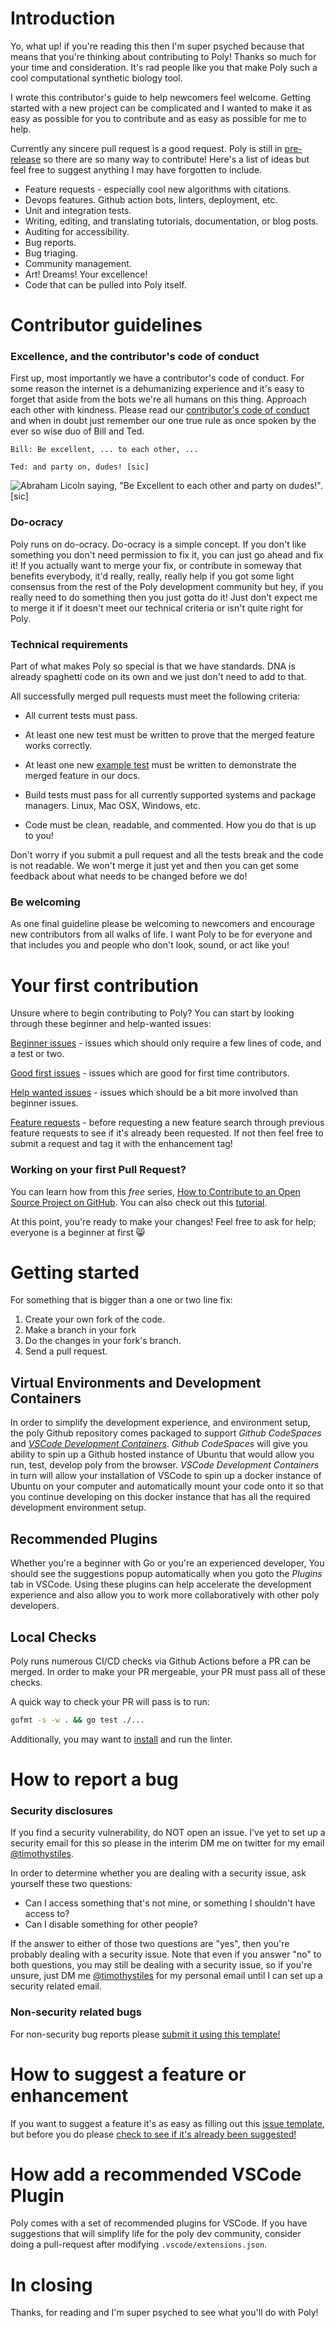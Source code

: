# Introduction

Yo, what up! if you're reading this then I'm super psyched because that means that you're thinking about contributing to Poly! Thanks so much for your time and consideration. It's rad people like you that make Poly such a cool computational synthetic biology tool.

I wrote this contributor's guide to help newcomers feel welcome. Getting started with a new project can be complicated and I wanted to make it as easy as possible for you to contribute and as easy as possible for me to help.

Currently any sincere pull request is a good request.
Poly is still in [pre-release](https://twitter.com/TimothyStiles/status/1365545416876417028) so there are so many way to contribute!
Here's a list of ideas but feel free to suggest anything I may have forgotten to include.

* Feature requests - especially cool new algorithms with citations.
* Devops features. Github action bots, linters, deployment, etc.
* Unit and integration tests.
* Writing, editing, and translating tutorials, documentation, or blog posts.
* Auditing for accessibility.
* Bug reports.
* Bug triaging.
* Community management.
* Art! Dreams! Your excellence!
* Code that can be pulled into Poly itself.

# Contributor guidelines
### Excellence, and the contributor's code of conduct

First up, most importantly we have a contributor's code of conduct. For some reason the internet is a dehumanizing experience and it's easy to forget that aside from the bots we're all humans on this thing. Approach each other with kindness. Please read our [contributor's code of conduct](CODE_OF_CONDUCT.md) and when in doubt just remember our one true rule as once spoken by the ever so wise duo of Bill and Ted.

`Bill: Be excellent, ... to each other, ...`

`Ted: and party on, dudes! [sic]`

![Abraham Licoln saying, "Be Excellent to each other and party on dudes!". [sic]](https://media.giphy.com/media/ef0zYcF7AKu4b0Sns6/giphy-downsized-large.gif)

### Do-ocracy

Poly runs on do-ocracy. Do-ocracy is a simple concept. If you don't like something you don't need permission to fix it, you can just go ahead and fix it! If you actually want to merge your fix, or contribute in someway that benefits everybody, it'd really, really, really help if you got some light consensus from the rest of the Poly development community but hey, if you really need to do something then you just gotta do it! Just don't expect me to merge it if it doesn't meet our technical criteria or isn't quite right for Poly.

### Technical requirements

Part of what makes Poly so special is that we have standards. DNA is already spaghetti code on its own and we just don't need to add to that.

All successfully merged pull requests must meet the following criteria: 

* All current tests must pass.
 
* At least one new test must be written to prove that the merged feature works correctly.

* At least one new [example test](https://blog.golang.org/examples) must be written to demonstrate the merged feature in our docs.
  
* Build tests must pass for all currently supported systems and package managers. Linux, Mac OSX, Windows, etc.
  
* Code must be clean, readable, and commented. How you do that is up to you!

Don't worry if you submit a pull request and all the tests break and the code is not readable. We won't merge it just yet and then you can get some feedback about what needs to be changed before we do!

### Be welcoming

As one final guideline please be welcoming to newcomers and encourage new contributors from all walks of life. I want Poly to be for everyone and that includes you and people who don't look, sound, or act like you!

# Your first contribution

Unsure where to begin contributing to Poly? You can start by looking through these beginner and help-wanted issues:

[Beginner issues](https://github.com/TimothyStiles/poly/issues?q=is%3Aissue+is%3Aopen+label%3A%22beginner%22+) - issues which should only require a few lines of code, and a test or two.

[Good first issues](https://github.com/TimothyStiles/poly/contribute) - issues which are good for first time contributors.

[Help wanted issues](https://github.com/TimothyStiles/poly/issues?q=is%3Aissue+is%3Aopen+label%3A%22help+wanted%22+) - issues which should be a bit more involved than beginner issues.

[Feature requests](https://github.com/TimothyStiles/poly/labels/enhancement) - before requesting a new feature search through previous feature requests to see if it's already been requested. If not then feel free to submit a request and tag it with the enhancement tag!

### Working on your first Pull Request? 

You can learn how from this *free* series, [How to Contribute to an Open Source Project on GitHub](https://egghead.io/courses/how-to-contribute-to-an-open-source-project-on-github).
You can also check out this [tutorial](http://www.firsttimersonly.com/).

At this point, you're ready to make your changes! Feel free to ask for help; everyone is a beginner at first :smile_cat:

# Getting started

For something that is bigger than a one or two line fix:

1. Create your own fork of the code.
2. Make a branch in your fork
3. Do the changes in your fork's branch.
4. Send a pull request.

## Virtual Environments and Development Containers 

In order to simplify the development experience, and environment setup, the poly Github repository comes packaged to support *Github CodeSpaces* and [*VSCode Development Containers*](https://code.visualstudio.com/docs/remote/containers#_getting-started). *Github CodeSpaces* will give you ability to spin up a Github hosted instance of Ubuntu that would allow you run, test, develop poly from the browser. *VSCode Development Containers* in turn will allow your installation of VSCode to spin up a docker instance of Ubuntu on your computer and automatically mount your code onto it so that you continue developing on this docker instance that has all the required development environment setup. 

## Recommended Plugins

Whether you're a beginner with Go or you're an experienced developer, You should see the suggestions popup automatically when you goto the *Plugins* tab in VSCode. Using these plugins can help accelerate the development experience and also allow you to work more collaboratively with other poly developers.

## Local Checks

Poly runs numerous CI/CD checks via Github Actions before a PR can be merged. In order to make your PR mergeable, your PR must pass all of these checks.

A quick way to check your PR will pass is to run:

```sh
gofmt -s -w . && go test ./...
```

Additionally, you may want to [install](https://golangci-lint.run/usage/install/#local-installation) and run the linter.

# How to report a bug

### Security disclosures

If you find a security vulnerability, do NOT open an issue. I've yet to set up a security email for this so please in the interim DM me on twitter for my email [@timothystiles](https://twitter.com/TimothyStiles).

In order to determine whether you are dealing with a security issue, ask yourself these two questions:

* Can I access something that's not mine, or something I shouldn't have access to?
* Can I disable something for other people?
  
If the answer to either of those two questions are "yes", then you're probably dealing with a security issue. Note that even if you answer "no" to both questions, you may still be dealing with a security issue, so if you're unsure, just DM me [@timothystiles](https://twitter.com/TimothyStiles) for my personal email until I can set up a security related email.

### Non-security related bugs

For non-security bug reports please [submit it using this template!](https://github.com/TimothyStiles/poly/issues/new?assignees=&labels=&template=bug_report.md&title=)

# How to suggest a feature or enhancement

If you want to suggest a feature it's as easy as filling out this [issue template](https://github.com/TimothyStiles/poly/issues/new?assignees=&labels=&template=feature_request.md&title=), but before you do please [check to see if it's already been suggested!](https://github.com/TimothyStiles/poly/labels/enhancement)

# How add a recommended VSCode Plugin

Poly comes with a set of recommended plugins for VSCode. If you have suggestions that will simplify life for the poly dev community, consider doing a pull-request after modifying `.vscode/extensions.json`. 

# In closing

Thanks, for reading and I'm super psyched to see what you'll do with Poly!
